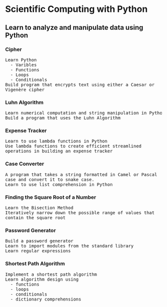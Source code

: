 # Scientific Computing with Python

## Learn to analyze and manipulate data using Python

### Cipher
<pre>
Learn Python
  - Varibles
  - Functions
  - Loops
  - Conditionals
Build program that encrypts text using either a Caesar or
Vigenère cipher
</pre>

### Luhn Algorithm
<pre>
Learn numerical computation and string manipulation in Python
Build a program that uses the Luhn Algorithm
</pre>

### Expense Tracker
<pre>
Learn to use lambda functions in Python
Use lambda functions to create efficient streamlined
operations in building an expense tracker
</pre>

### Case Converter
<pre>
A program that takes a string formatted in Camel or Pascal
case and convert it to snake case.
Learn to use list comprehension in Python
</pre>

### Finding the Square Root of a Number
<pre>
Learn the Bisection Method
Iteratively narrow down the possible range of values that
contain the square root
</pre>

### Password Generator
<pre>
Build a password generator
Learn to import modules from the standard library
Learn regular expressions
</pre>

### Shortest Path Algorithm
<pre>
Implement a shortest path algorithm
Learn algorithm design using
  - functions
  - loops
  - conditionals
  - dictionary comprehensions
</pre>